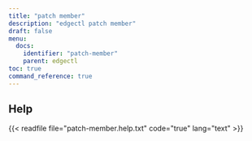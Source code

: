 ```yaml
---
title: "patch member"
description: "edgectl patch member"
draft: false
menu:
  docs:
    identifier: "patch-member"
    parent: edgectl
toc: true
command_reference: true
---
```


## Help

{{< readfile file="patch-member.help.txt" code="true" lang="text" >}}
